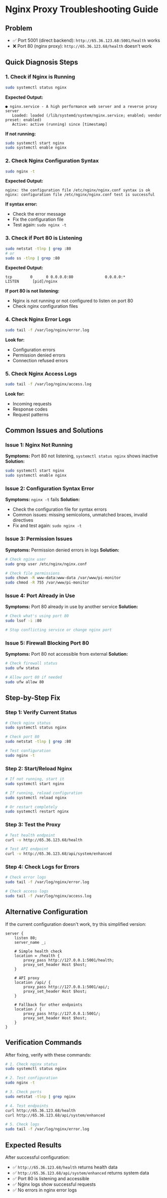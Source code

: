 # Nginx Proxy Troubleshooting Guide

## Problem
- ✅ Port 5001 (direct backend): `http://65.36.123.68:5001/health` works
- ❌ Port 80 (nginx proxy): `http://65.36.123.68/health` doesn't work

## Quick Diagnosis Steps

### 1. Check if Nginx is Running
```bash
sudo systemctl status nginx
```

**Expected Output:**
```
● nginx.service - A high performance web server and a reverse proxy server
   Loaded: loaded (/lib/systemd/system/nginx.service; enabled; vendor preset: enabled)
   Active: active (running) since [timestamp]
```

**If not running:**
```bash
sudo systemctl start nginx
sudo systemctl enable nginx
```

### 2. Check Nginx Configuration Syntax
```bash
sudo nginx -t
```

**Expected Output:**
```
nginx: the configuration file /etc/nginx/nginx.conf syntax is ok
nginx: configuration file /etc/nginx/nginx.conf test is successful
```

**If syntax error:**
- Check the error message
- Fix the configuration file
- Test again: `sudo nginx -t`

### 3. Check if Port 80 is Listening
```bash
sudo netstat -tlnp | grep :80
# or
sudo ss -tlnp | grep :80
```

**Expected Output:**
```
tcp        0      0 0.0.0.0:80              0.0.0.0:*               LISTEN      [pid]/nginx
```

**If port 80 is not listening:**
- Nginx is not running or not configured to listen on port 80
- Check nginx configuration files

### 4. Check Nginx Error Logs
```bash
sudo tail -f /var/log/nginx/error.log
```

**Look for:**
- Configuration errors
- Permission denied errors
- Connection refused errors

### 5. Check Nginx Access Logs
```bash
sudo tail -f /var/log/nginx/access.log
```

**Look for:**
- Incoming requests
- Response codes
- Request patterns

## Common Issues and Solutions

### Issue 1: Nginx Not Running
**Symptoms:** Port 80 not listening, `systemctl status nginx` shows inactive
**Solution:**
```bash
sudo systemctl start nginx
sudo systemctl enable nginx
```

### Issue 2: Configuration Syntax Error
**Symptoms:** `nginx -t` fails
**Solution:**
- Check the configuration file for syntax errors
- Common issues: missing semicolons, unmatched braces, invalid directives
- Fix and test again: `sudo nginx -t`

### Issue 3: Permission Issues
**Symptoms:** Permission denied errors in logs
**Solution:**
```bash
# Check nginx user
sudo grep user /etc/nginx/nginx.conf

# Check file permissions
sudo chown -R www-data:www-data /var/www/pi-monitor
sudo chmod -R 755 /var/www/pi-monitor
```

### Issue 4: Port Already in Use
**Symptoms:** Port 80 already in use by another service
**Solution:**
```bash
# Check what's using port 80
sudo lsof -i :80

# Stop conflicting service or change nginx port
```

### Issue 5: Firewall Blocking Port 80
**Symptoms:** Port 80 not accessible from external
**Solution:**
```bash
# Check firewall status
sudo ufw status

# Allow port 80 if needed
sudo ufw allow 80
```

## Step-by-Step Fix

### Step 1: Verify Current Status
```bash
# Check nginx status
sudo systemctl status nginx

# Check port 80
sudo netstat -tlnp | grep :80

# Test configuration
sudo nginx -t
```

### Step 2: Start/Reload Nginx
```bash
# If not running, start it
sudo systemctl start nginx

# If running, reload configuration
sudo systemctl reload nginx

# Or restart completely
sudo systemctl restart nginx
```

### Step 3: Test the Proxy
```bash
# Test health endpoint
curl -v http://65.36.123.68/health

# Test API endpoint
curl -v http://65.36.123.68/api/system/enhanced
```

### Step 4: Check Logs for Errors
```bash
# Check error logs
sudo tail -f /var/log/nginx/error.log

# Check access logs
sudo tail -f /var/log/nginx/access.log
```

## Alternative Configuration

If the current configuration doesn't work, try this simplified version:

```nginx
server {
    listen 80;
    server_name _;

    # Simple health check
    location = /health {
        proxy_pass http://127.0.0.1:5001/health;
        proxy_set_header Host $host;
    }

    # API proxy
    location /api/ {
        proxy_pass http://127.0.0.1:5001/api/;
        proxy_set_header Host $host;
    }

    # Fallback for other endpoints
    location / {
        proxy_pass http://127.0.0.1:5001/;
        proxy_set_header Host $host;
    }
}
```

## Verification Commands

After fixing, verify with these commands:

```bash
# 1. Check nginx status
sudo systemctl status nginx

# 2. Test configuration
sudo nginx -t

# 3. Check ports
sudo netstat -tlnp | grep nginx

# 4. Test endpoints
curl http://65.36.123.68/health
curl http://65.36.123.68/api/system/enhanced

# 5. Check logs
sudo tail -f /var/log/nginx/error.log
```

## Expected Results

After successful configuration:
- ✅ `http://65.36.123.68/health` returns health data
- ✅ `http://65.36.123.68/api/system/enhanced` returns system data
- ✅ Port 80 is listening and accessible
- ✅ Nginx logs show successful requests
- ✅ No errors in nginx error logs
